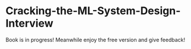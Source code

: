 # Cracking-the-ML-System-Design-Interview

Book is in progress! Meanwhile enjoy the free version and give feedback!
